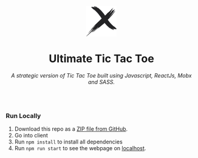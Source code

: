 <p align="center">
  <img src="https://github.com/Raymond-Su/UltimateTicTacToe/blob/master/client/src/assets/logo.png" width="80" height="80"/>
</p>

<h1 align="center">Ultimate Tic Tac Toe</h1>

<p align="center"><i>A strategic version of Tic Tac Toe built using Javascript, ReactJs, Mobx and SASS.</i></p>

<br/><br/>

### Run Locally

1. Download this repo as a [ZIP file from GitHub](https://github.com/Raymond-Su/UltimateTicTacToe/archive/master.zip).
2. Go into client
3. Run `npm install` to install all dependencies
4. Run `npm run start` to see the webpage on [localhost](localhost:3000).
